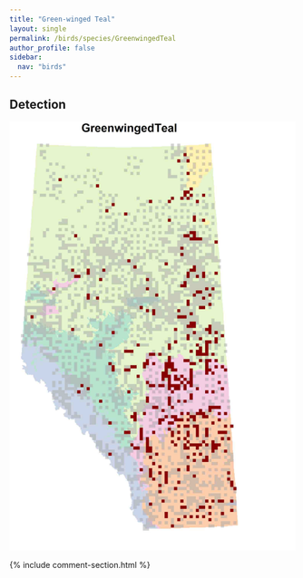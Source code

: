 ```yaml
---
title: "Green-winged Teal"
layout: single
permalink: /birds/species/GreenwingedTeal
author_profile: false
sidebar:
  nav: "birds"
---
```


<h2>Detection</h2>

![](/assets/images/birds/GreenwingedTeal/det.jpg)

{% include comment-section.html %}
